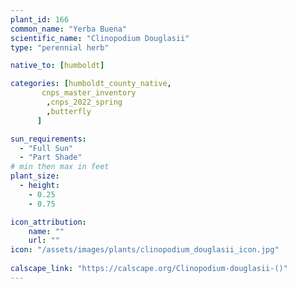 ```yaml
---
plant_id: 166 
common_name: "Yerba Buena"
scientific_name: "Clinopodium Douglasii"
type: "perennial herb"

native_to: [humboldt] 

categories: [humboldt_county_native,
       cnps_master_inventory
        ,cnps_2022_spring
        ,butterfly
      ]

sun_requirements:
  - "Full Sun"
  - "Part Shade"
# min then max in feet
plant_size:
  - height: 
    - 0.25 
    - 0.75

icon_attribution: 
    name: ""
    url: ""
icon: "/assets/images/plants/clinopodium_douglasii_icon.jpg"
 
calscape_link: "https://calscape.org/Clinopodium-douglasii-()"
---
```








